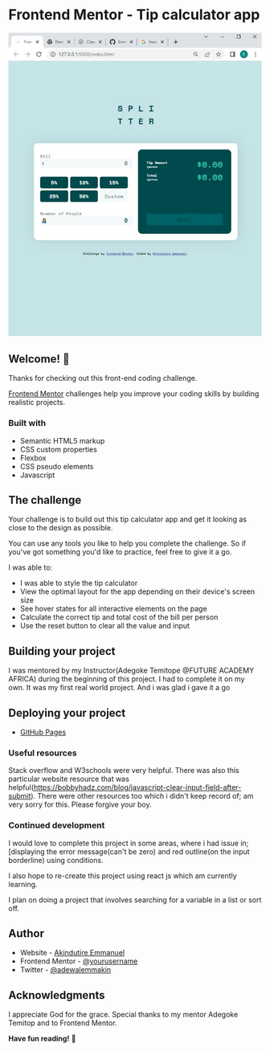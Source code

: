 # Frontend Mentor - Tip calculator app

![Design preview for the Tip calculator app coding challenge](./active-state-screenshot.JPG)
## Welcome! 👋

Thanks for checking out this front-end coding challenge.

[Frontend Mentor](https://www.frontendmentor.io) challenges help you improve your coding skills by building realistic projects.

### Built with

- Semantic HTML5 markup
- CSS custom properties
- Flexbox
- CSS pseudo elements
- Javascript


## The challenge

Your challenge is to build out this tip calculator app and get it looking as close to the design as possible.

You can use any tools you like to help you complete the challenge. So if you've got something you'd like to practice, feel free to give it a go.

I was able to:
- I was able to style the tip calculator
- View the optimal layout for the app depending on their device's screen size
- See hover states for all interactive elements on the page
- Calculate the correct tip and total cost of the bill per person
- Use the reset button to clear all the value and input


## Building your project

I was mentored by my Instructor(Adegoke Temitope @FUTURE ACADEMY AFRICA) during the beginning of this project. I had to complete it on my own. It was my first real world project. And i was glad i gave it a go


## Deploying your project

- [GitHub Pages](https://pages.github.com/)

### Useful resources
Stack overflow and W3schools were very helpful. There was also this particular website resource that was helpful(https://bobbyhadz.com/blog/javascript-clear-input-field-after-submit). There were other resources too which i didn't keep record of; am very sorry for this. Please forgive your boy.

### Continued development
I would love to complete this project in some areas, where i had issue in;[displaying the error message(can't be zero) and red outline(on the input borderline) using conditions.

I also hope to re-create this project using react js which am currently learning.

I plan on doing a project that involves searching for a variable in a list or sort off.


## Author

- Website - [Akindutire Emmanuel ](https://www.your-site.com)
- Frontend Mentor - [@yourusername](https://www.frontendmentor.io/profile/yourusername)
- Twitter - [@adewalemmakin](https://www.twitter.com/yourusername)

## Acknowledgments

I appreciate God for the grace. Special thanks to my mentor Adegoke Temitop and to Frontend Mentor.

**Have fun reading!** 🚀
